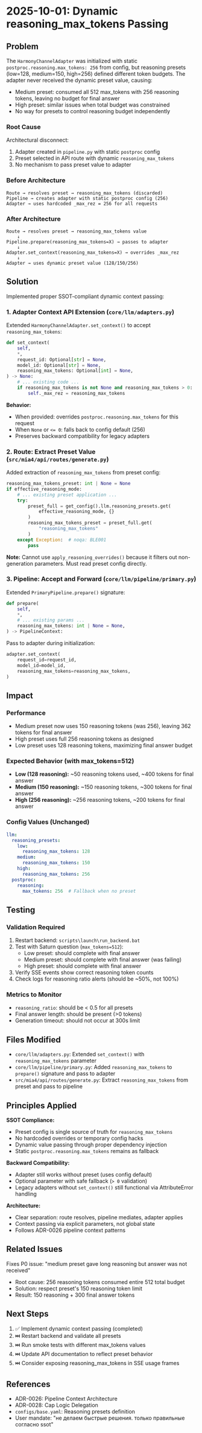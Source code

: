 # 2025-10-01: Dynamic reasoning_max_tokens Passing

## Problem

The `HarmonyChannelAdapter` was initialized with static `postproc.reasoning.max_tokens: 256` from config, but reasoning presets (low=128, medium=150, high=256) defined different token budgets. The adapter never received the dynamic preset value, causing:

- Medium preset: consumed all 512 max_tokens with 256 reasoning tokens, leaving no budget for final answer
- High preset: similar issues when total budget was constrained
- No way for presets to control reasoning budget independently

### Root Cause

Architectural disconnect:
1. Adapter created in `pipeline.py` with static `postproc` config
2. Preset selected in API route with dynamic `reasoning_max_tokens`
3. No mechanism to pass preset value to adapter

### Before Architecture
```
Route → resolves preset → reasoning_max_tokens (discarded)
Pipeline → creates adapter with static postproc config (256)
Adapter → uses hardcoded _max_rez = 256 for all requests
```

### After Architecture
```
Route → resolves preset → reasoning_max_tokens value
    ↓
Pipeline.prepare(reasoning_max_tokens=X) → passes to adapter
    ↓
Adapter.set_context(reasoning_max_tokens=X) → overrides _max_rez
    ↓
Adapter → uses dynamic preset value (128/150/256)
```

## Solution

Implemented proper SSOT-compliant dynamic context passing:

### 1. Adapter Context API Extension (`core/llm/adapters.py`)

Extended `HarmonyChannelAdapter.set_context()` to accept `reasoning_max_tokens`:

```python
def set_context(
    self,
    *,
    request_id: Optional[str] = None,
    model_id: Optional[str] = None,
    reasoning_max_tokens: Optional[int] = None,
) -> None:
    # ... existing code ...
    if reasoning_max_tokens is not None and reasoning_max_tokens > 0:
        self._max_rez = reasoning_max_tokens
```

**Behavior:**
- When provided: overrides `postproc.reasoning.max_tokens` for this request
- When `None` or `<= 0`: falls back to config default (256)
- Preserves backward compatibility for legacy adapters

### 2. Route: Extract Preset Value (`src/mia4/api/routes/generate.py`)

Added extraction of `reasoning_max_tokens` from preset config:

```python
reasoning_max_tokens_preset: int | None = None
if effective_reasoning_mode:
    # ... existing preset application ...
    try:
        preset_full = get_config().llm.reasoning_presets.get(
            effective_reasoning_mode, {}
        )
        reasoning_max_tokens_preset = preset_full.get(
            "reasoning_max_tokens"
        )
    except Exception:  # noqa: BLE001
        pass
```

**Note:** Cannot use `apply_reasoning_overrides()` because it filters out non-generation parameters. Must read preset config directly.

### 3. Pipeline: Accept and Forward (`core/llm/pipeline/primary.py`)

Extended `PrimaryPipeline.prepare()` signature:

```python
def prepare(
    self,
    *,
    # ... existing params ...
    reasoning_max_tokens: int | None = None,
) -> PipelineContext:
```

Pass to adapter during initialization:

```python
adapter.set_context(
    request_id=request_id,
    model_id=model_id,
    reasoning_max_tokens=reasoning_max_tokens,
)
```

## Impact

### Performance
- Medium preset now uses 150 reasoning tokens (was 256), leaving 362 tokens for final answer
- High preset uses full 256 reasoning tokens as designed
- Low preset uses 128 reasoning tokens, maximizing final answer budget

### Expected Behavior (with max_tokens=512)
- **Low (128 reasoning):** ~50 reasoning tokens used, ~400 tokens for final answer
- **Medium (150 reasoning):** ~150 reasoning tokens, ~300 tokens for final answer  
- **High (256 reasoning):** ~256 reasoning tokens, ~200 tokens for final answer

### Config Values (Unchanged)
```yaml
llm:
  reasoning_presets:
    low:
      reasoning_max_tokens: 128
    medium:
      reasoning_max_tokens: 150
    high:
      reasoning_max_tokens: 256
  postproc:
    reasoning:
      max_tokens: 256  # Fallback when no preset
```

## Testing

### Validation Required
1. Restart backend: `scripts\launch\run_backend.bat`
2. Test with Saturn question (`max_tokens=512`):
   - Low preset: should complete with final answer
   - Medium preset: should complete with final answer (was failing)
   - High preset: should complete with final answer
3. Verify SSE events show correct reasoning token counts
4. Check logs for reasoning ratio alerts (should be ~50%, not 100%)

### Metrics to Monitor
- `reasoning_ratio`: should be < 0.5 for all presets
- Final answer length: should be present (>0 tokens)
- Generation timeout: should not occur at 300s limit

## Files Modified

- `core/llm/adapters.py`: Extended `set_context()` with `reasoning_max_tokens` parameter
- `core/llm/pipeline/primary.py`: Added `reasoning_max_tokens` to `prepare()` signature and pass to adapter
- `src/mia4/api/routes/generate.py`: Extract `reasoning_max_tokens` from preset and pass to pipeline

## Principles Applied

**SSOT Compliance:**
- Preset config is single source of truth for `reasoning_max_tokens`
- No hardcoded overrides or temporary config hacks
- Dynamic value passing through proper dependency injection
- Static `postproc.reasoning.max_tokens` remains as fallback

**Backward Compatibility:**
- Adapter still works without preset (uses config default)
- Optional parameter with safe fallback (`> 0` validation)
- Legacy adapters without `set_context()` still functional via AttributeError handling

**Architecture:**
- Clear separation: route resolves, pipeline mediates, adapter applies
- Context passing via explicit parameters, not global state
- Follows ADR-0026 pipeline context patterns

## Related Issues

Fixes P0 issue: "medium preset gave long reasoning but answer was not received"
- Root cause: 256 reasoning tokens consumed entire 512 total budget
- Solution: respect preset's 150 reasoning token limit
- Result: 150 reasoning + 300 final answer tokens

## Next Steps

1. ✅ Implement dynamic context passing (completed)
2. ⏭️ Restart backend and validate all presets
3. ⏭️ Run smoke tests with different max_tokens values
4. ⏭️ Update API documentation to reflect preset behavior
5. ⏭️ Consider exposing reasoning_max_tokens in SSE usage frames

## References

- ADR-0026: Pipeline Context Architecture
- ADR-0028: Cap Logic Delegation
- `configs/base.yaml`: Reasoning presets definition
- User mandate: "не делаем быстрые решения. только правильные согласно ssot"
